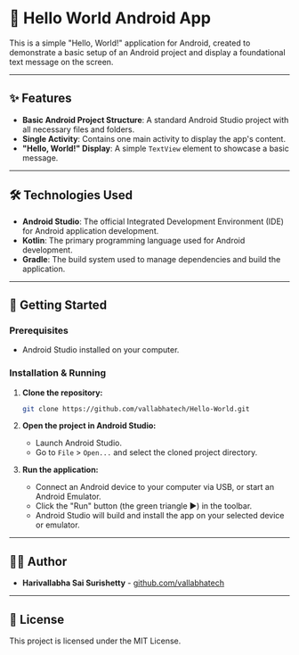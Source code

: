 # 📱 Hello World Android App

This is a simple "Hello, World!" application for Android, created to demonstrate a basic setup of an Android project and display a foundational text message on the screen.


---

## ✨ Features

- **Basic Android Project Structure**: A standard Android Studio project with all necessary files and folders.
- **Single Activity**: Contains one main activity to display the app's content.
- **"Hello, World!" Display**: A simple `TextView` element to showcase a basic message.

---

## 🛠️ Technologies Used

- **Android Studio**: The official Integrated Development Environment (IDE) for Android application development.
- **Kotlin**: The primary programming language used for Android development.
- **Gradle**: The build system used to manage dependencies and build the application.

---

## 🚀 Getting Started

### Prerequisites

- Android Studio installed on your computer.

### Installation & Running

1.  **Clone the repository:**
    ```bash
    git clone https://github.com/vallabhatech/Hello-World.git
    ```

2.  **Open the project in Android Studio:**
    - Launch Android Studio.
    - Go to `File` > `Open...` and select the cloned project directory.

3.  **Run the application:**
    - Connect an Android device to your computer via USB, or start an Android Emulator.
    - Click the "Run" button (the green triangle ▶) in the toolbar.
    - Android Studio will build and install the app on your selected device or emulator.

---

## 👨‍💻 Author

- **Harivallabha Sai Surishetty** - [github.com/vallabhatech](https://github.com/vallabhatech)

---

## 📄 License

This project is licensed under the MIT License.
